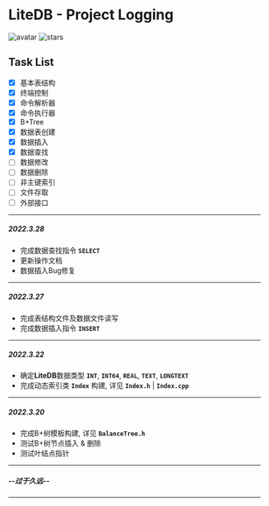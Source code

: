 # LiteDB - Project Logging

![avatar](https://badgen.net/badge/Language/C++11/orange)
![stars](https://badgen.net/badge/Dev%20Env./Linux/green)

## Task List

- [x] 基本表结构
- [x] 终端控制
- [x] 命令解析器
- [x] 命令执行器
- [x] B+Tree
- [X] 数据表创建
- [X] 数据插入
- [X] 数据查找
- [ ] 数据修改
- [ ] 数据删除
- [ ] 非主键索引
- [ ] 文件存取
- [ ] 外部接口

---
##### 2022.3.28
- 完成数据查找指令 **`SELECT`**
- 更新操作文档
- 数据插入Bug修复

---
##### 2022.3.27
- 完成表结构文件及数据文件读写
- 完成数据插入指令 **`INSERT`**

---
##### 2022.3.22
- 确定**LiteDB**数据类型 **`INT`**, **`INT64`**, **`REAL`**, **`TEXT`**, **`LONGTEXT`**
- 完成动态索引类 **`Index`** 构建, 详见 **`Index.h`** | **`Index.cpp`** 
   
---
##### 2022.3.20
- 完成B+树模板构建, 详见  **`BalanceTree.h`**
- 测试B+树节点插入 & 删除
- 测试叶结点指针

---

##### --过于久远--

---